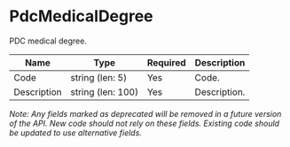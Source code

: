# PdcMedicalDegree

PDC medical degree.

| Name | Type | Required | Description |
| - | - | - | - |
| Code | string (len: 5) | Yes | Code. |
| Description | string (len: 100) | Yes | Description. |

*Note: Any fields marked as deprecated will be removed in a future version of the API. New code should not rely on these fields. Existing code should be updated to use alternative fields.*
